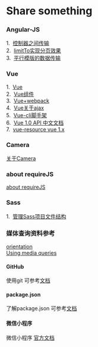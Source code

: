 # Share something

### Angular-JS
1.&nbsp;&nbsp;<a href="https://github.com/C-Rachel/Share/issues/1">控制器之间传输</a>
<br />2.&nbsp;&nbsp;<a href="https://github.com/C-Rachel/Share/blob/master/%E5%88%86%E9%A1%B5.html">limitTo实现分页效果</a>
<br />3.&nbsp;&nbsp;<a href="https://github.com/C-Rachel/Share/blob/master/%E5%B9%B3%E8%A1%8C%E6%A8%A1%E5%9D%97%E6%95%B0%E6%8D%AE%E4%BC%A0%E9%80%92.html">平行模版的数据传输</a>


### Vue
1.&nbsp;&nbsp;<a href="https://github.com/C-Rachel/Share/issues/2">Vue</a>
<br />2.&nbsp;&nbsp;<a href="https://github.com/C-Rachel/Share/issues/3">Vue组件</a>
<br />3.&nbsp;&nbsp;<a href="https://github.com/C-Rachel/Share/issues/4">Vue+webpack</a>
<br />4.&nbsp;&nbsp;<a href="https://github.com/C-Rachel/Share/issues/5">Vue关于ajax</a>
<br />5.&nbsp;&nbsp;<a href="https://github.com/C-Rachel/Share/issues/6">Vue-cli脚手架</a>
<br />6.&nbsp;&nbsp;<a href="https://github.com/C-Rachel/Share/issues/8">Vue 1.0 API 中文文档</a>
<br />7.&nbsp;&nbsp;<a href="https://github.com/C-Rachel/Share/issues/9">vue-resource vue 1.x</a>


### Camera
<a href="https://github.com/C-Rachel/Share/issues/7">关于Camera</a>

### about requireJS
<a href="https://github.com/C-Rachel/Share/issues/10">about requireJS</a>

### Sass
1.&nbsp;&nbsp;<a href="https://github.com/C-Rachel/Share/issues/11">管理Sass项目文件结构</a>

### 媒体查询资料参考
<a href="https://developer.mozilla.org/en-US/docs/Web/CSS/@media/orientation">orientation</a>
<br />
<a href="https://developer.mozilla.org/en-US/docs/Web/CSS/Media_Queries/Using_media_queries">Using media queries</a>

#### GitHub
使用git 可参考[文档](https://blog.csdn.net/sinat_20177327/article/details/76062030)

#### package.json
了解package.json 可参考[文档](https://yarnpkg.com/lang/zh-hans/docs/package-json/)

#### 微信小程序
微信小程序 [官方文档](https://developers.weixin.qq.com/miniprogram/dev/index.html)

